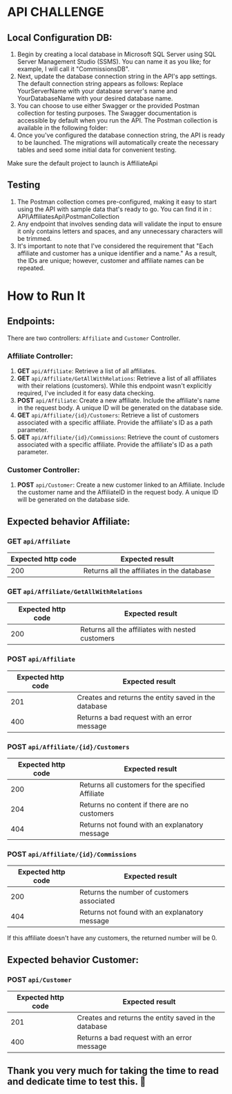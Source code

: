 # API CHALLENGE

## Local Configuration DB:
1. Begin by creating a local database in Microsoft SQL Server using SQL Server Management Studio (SSMS). You can name it as you like; for example, I will call it "CommissionsDB".
2. Next, update the database connection string in the API's app settings. The default connection string appears as follows:
Replace YourServerName with your database server's name and YourDatabaseName with your desired database name.
3. You can choose to use either Swagger or the provided Postman collection for testing purposes. The Swagger documentation is accessible by default when you run the API. The Postman collection is available in the following folder:
4. Once you've configured the database connection string, the API is ready to be launched. The migrations will automatically create the necessary tables and seed some initial data for convenient testing.

Make sure the default project to launch is AffiliateApi


## Testing
1. The Postman collection comes pre-configured, making it easy to start using the API with sample data that's ready to go. You can find it in : API\AffiliatesApi\PostmanCollection
2. Any endpoint that involves sending data will validate the input to ensure it only contains letters and spaces, and any unnecessary characters will be trimmed.
3. It's important to note that I've considered the requirement that "Each affiliate and customer has a unique identifier and a name." As a result, the IDs are unique; however, customer and affiliate names can be repeated.


# How to Run It

## Endpoints:

There are two controllers: `Affiliate` and `Customer` Controller.

### Affiliate Controller:

1. **GET** `api/Affiliate`: Retrieve a list of all affiliates.
2. **GET** `api/Affiliate/GetAllWithRelations`: Retrieve a list of all affiliates with their relations (customers). While this endpoint wasn't explicitly required, I've included it for easy data checking.
3. **POST** `api/Affiliate`: Create a new affiliate. Include the affiliate's name in the request body. A unique ID will be generated on the database side.
4. **GET** `api/Affiliate/{id}/Customers`: Retrieve a list of customers associated with a specific affiliate. Provide the affiliate's ID as a path parameter.
5. **GET** `api/Affiliate/{id}/Commissions`: Retrieve the count of customers associated with a specific affiliate. Provide the affiliate's ID as a path parameter.

### Customer Controller:
1. **POST** `api/Customer`: Create a new customer linked to an Affiliate. Include the customer name and the AffiliateID in the request body. A unique ID will be generated on the database side.

## Expected behavior Affiliate:

###  **GET** `api/Affiliate`  
| Expected http code  | Expected result                                        |
|---------------------|--------------------------------------------------------|
| 200                 | Returns all the affiliates in the database             |

###  **GET** `api/Affiliate/GetAllWithRelations` 
| Expected http code  | Expected result                                        |
|---------------------|--------------------------------------------------------|
| 200                 | Returns all the affiliates with nested customers       |

### **POST** `api/Affiliate`  
| Expected http code  | Expected result                                        |
|---------------------|--------------------------------------------------------|
| 201                 | Creates and returns the entity saved in the database   |
| 400                 | Returns a bad request with an error message            | 

### **POST** `api/Affiliate/{id}/Customers`  
| Expected http code  | Expected result                                        |
|---------------------|--------------------------------------------------------|
| 200                 | Returns all customers for the specified Affiliate      |
| 204                 | Returns no content if there are no customers           |
| 404                 | Returns not found with an explanatory message          |


### **POST** `api/Affiliate/{id}/Commissions`  
| Expected http code  | Expected result                                        |
|---------------------|--------------------------------------------------------|
| 200                 | Returns the number of customers associated             |
| 404                 | Returns not found with an explanatory message          |

If this affiliate doesn't have any customers, the returned number will be 0.

## Expected behavior Customer:

### **POST** `api/Customer`  
| Expected http code  | Expected result                                        |
|---------------------|--------------------------------------------------------|
| 201                 | Creates and returns the entity saved in the database   |
| 400                 | Returns a bad request with an error message            | 



## Thank you very much for taking the time to read and dedicate time to test this. :raising_hand: